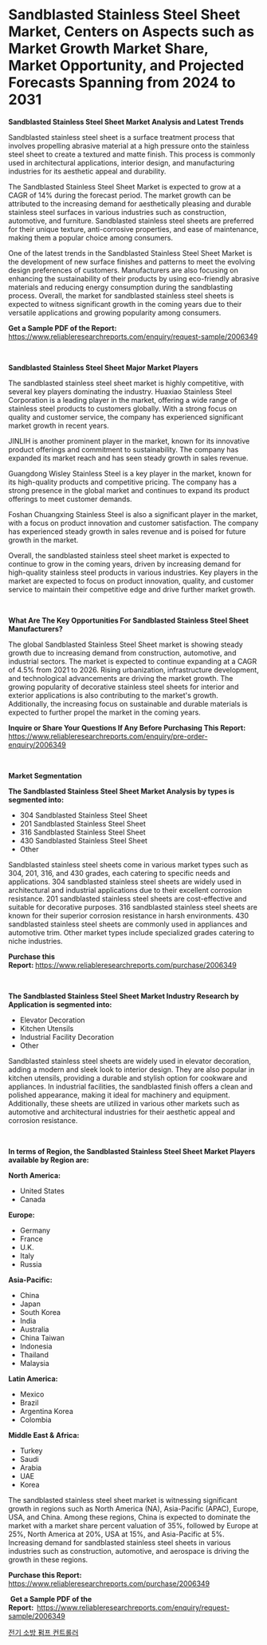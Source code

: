 <p><h1>Sandblasted Stainless Steel Sheet Market, Centers on Aspects such as Market Growth Market Share, Market Opportunity, and Projected Forecasts Spanning from 2024 to 2031</h1></p><p><strong>Sandblasted Stainless Steel Sheet Market Analysis and Latest Trends</strong></p>
<p><p>Sandblasted stainless steel sheet is a surface treatment process that involves propelling abrasive material at a high pressure onto the stainless steel sheet to create a textured and matte finish. This process is commonly used in architectural applications, interior design, and manufacturing industries for its aesthetic appeal and durability.</p><p>The Sandblasted Stainless Steel Sheet Market is expected to grow at a CAGR of 14% during the forecast period. The market growth can be attributed to the increasing demand for aesthetically pleasing and durable stainless steel surfaces in various industries such as construction, automotive, and furniture. Sandblasted stainless steel sheets are preferred for their unique texture, anti-corrosive properties, and ease of maintenance, making them a popular choice among consumers.</p><p>One of the latest trends in the Sandblasted Stainless Steel Sheet Market is the development of new surface finishes and patterns to meet the evolving design preferences of customers. Manufacturers are also focusing on enhancing the sustainability of their products by using eco-friendly abrasive materials and reducing energy consumption during the sandblasting process. Overall, the market for sandblasted stainless steel sheets is expected to witness significant growth in the coming years due to their versatile applications and growing popularity among consumers.</p></p>
<p><strong>Get a Sample PDF of the Report:&nbsp;</strong> <a href="https://www.reliableresearchreports.com/enquiry/request-sample/2006349">https://www.reliableresearchreports.com/enquiry/request-sample/2006349</a></p>
<p>&nbsp;</p>
<p><strong>Sandblasted Stainless Steel Sheet Major Market Players</strong></p>
<p><p>The sandblasted stainless steel sheet market is highly competitive, with several key players dominating the industry. Huaxiao Stainless Steel Corporation is a leading player in the market, offering a wide range of stainless steel products to customers globally. With a strong focus on quality and customer service, the company has experienced significant market growth in recent years.</p><p>JINLIH is another prominent player in the market, known for its innovative product offerings and commitment to sustainability. The company has expanded its market reach and has seen steady growth in sales revenue.</p><p>Guangdong Wisley Stainless Steel is a key player in the market, known for its high-quality products and competitive pricing. The company has a strong presence in the global market and continues to expand its product offerings to meet customer demands.</p><p>Foshan Chuangxing Stainless Steel is also a significant player in the market, with a focus on product innovation and customer satisfaction. The company has experienced steady growth in sales revenue and is poised for future growth in the market.</p><p>Overall, the sandblasted stainless steel sheet market is expected to continue to grow in the coming years, driven by increasing demand for high-quality stainless steel products in various industries. Key players in the market are expected to focus on product innovation, quality, and customer service to maintain their competitive edge and drive further market growth.</p></p>
<p>&nbsp;</p>
<p><strong>What Are The Key Opportunities For Sandblasted Stainless Steel Sheet Manufacturers?</strong></p>
<p><p>The global Sandblasted Stainless Steel Sheet market is showing steady growth due to increasing demand from construction, automotive, and industrial sectors. The market is expected to continue expanding at a CAGR of 4.5% from 2021 to 2026. Rising urbanization, infrastructure development, and technological advancements are driving the market growth. The growing popularity of decorative stainless steel sheets for interior and exterior applications is also contributing to the market's growth. Additionally, the increasing focus on sustainable and durable materials is expected to further propel the market in the coming years.</p></p>
<p><strong>Inquire or Share Your Questions If Any Before Purchasing This Report:</strong> <a href="https://www.reliableresearchreports.com/enquiry/pre-order-enquiry/2006349">https://www.reliableresearchreports.com/enquiry/pre-order-enquiry/2006349</a></p>
<p>&nbsp;</p>
<p><strong>Market Segmentation</strong></p>
<p><strong>The Sandblasted Stainless Steel Sheet Market Analysis by types is segmented into:</strong></p>
<p><ul><li>304 Sandblasted Stainless Steel Sheet</li><li>201 Sandblasted Stainless Steel Sheet</li><li>316 Sandblasted Stainless Steel Sheet</li><li>430 Sandblasted Stainless Steel Sheet</li><li>Other</li></ul></p>
<p><p>Sandblasted stainless steel sheets come in various market types such as 304, 201, 316, and 430 grades, each catering to specific needs and applications. 304 sandblasted stainless steel sheets are widely used in architectural and industrial applications due to their excellent corrosion resistance. 201 sandblasted stainless steel sheets are cost-effective and suitable for decorative purposes. 316 sandblasted stainless steel sheets are known for their superior corrosion resistance in harsh environments. 430 sandblasted stainless steel sheets are commonly used in appliances and automotive trim. Other market types include specialized grades catering to niche industries.</p></p>
<p><strong>Purchase this Report:&nbsp;</strong><a href="https://www.reliableresearchreports.com/purchase/2006349">https://www.reliableresearchreports.com/purchase/2006349</a></p>
<p>&nbsp;</p>
<p><strong>The Sandblasted Stainless Steel Sheet Market Industry Research by Application is segmented into:</strong></p>
<p><ul><li>Elevator Decoration</li><li>Kitchen Utensils</li><li>Industrial Facility Decoration</li><li>Other</li></ul></p>
<p><p>Sandblasted stainless steel sheets are widely used in elevator decoration, adding a modern and sleek look to interior design. They are also popular in kitchen utensils, providing a durable and stylish option for cookware and appliances. In industrial facilities, the sandblasted finish offers a clean and polished appearance, making it ideal for machinery and equipment. Additionally, these sheets are utilized in various other markets such as automotive and architectural industries for their aesthetic appeal and corrosion resistance.</p></p>
<p>&nbsp;</p>
<p><strong>In terms of Region, the Sandblasted Stainless Steel Sheet Market Players available by Region are:</strong></p>
<p>
    <p> <strong> North America: </strong>
        <ul>
            <li>United States</li>
            <li>Canada</li>
        </ul>
        </p> 
    <p> <strong> Europe: </strong>
        <ul>
            <li>Germany</li>
            <li>France</li>
            <li>U.K.</li>
            <li>Italy</li>
            <li>Russia</li>
        </ul>
        </p> 
    <p> <strong> Asia-Pacific: </strong>
        <ul>
            <li>China</li>
            <li>Japan</li>
            <li>South Korea</li>
            <li>India</li>
            <li>Australia</li>
            <li>China Taiwan</li>
            <li>Indonesia</li>
            <li>Thailand</li>
            <li>Malaysia</li>
        </ul>
        </p> 
    <p> <strong> Latin America: </strong>
        <ul>
            <li>Mexico</li>
            <li>Brazil</li>
            <li>Argentina Korea</li>
            <li>Colombia</li>
        </ul>
        </p> 
    <p> <strong> Middle East & Africa: </strong>
        <ul>
            <li>Turkey</li>
            <li>Saudi</li>
            <li>Arabia</li>
            <li>UAE</li>
            <li>Korea</li>
        </ul>
    </p>
    </p>
<p><p>The sandblasted stainless steel sheet market is witnessing significant growth in regions such as North America (NA), Asia-Pacific (APAC), Europe, USA, and China. Among these regions, China is expected to dominate the market with a market share percent valuation of 35%, followed by Europe at 25%, North America at 20%, USA at 15%, and Asia-Pacific at 5%. Increasing demand for sandblasted stainless steel sheets in various industries such as construction, automotive, and aerospace is driving the growth in these regions.</p></p>
<p><strong>Purchase this Report: </strong><a href="https://www.reliableresearchreports.com/purchase/2006349">https://www.reliableresearchreports.com/purchase/2006349</a></p>
<p>&nbsp;<strong>Get a Sample PDF of the Report:&nbsp;&nbsp;</strong><a href="https://www.reliableresearchreports.com/enquiry/request-sample/2006349">https://www.reliableresearchreports.com/enquiry/request-sample/2006349</a></p>
<p><strong></strong></p>
<p><p><a href="https://medium.com/@marcpascual04/%EC%A0%84%EA%B8%B0-%EC%86%8C%EB%B0%A9-%ED%8E%8C%ED%94%84-%EC%BB%A8%ED%8A%B8%EB%A1%A4%EB%9F%AC-%EC%8B%9C%EC%9E%A5-%EB%B3%B4%EA%B3%A0%EC%84%9C%EB%8A%94%EC%9D%B4-%EC%8B%9C%EC%9E%A5%EC%9D%98-%EC%B5%9C%EC%8B%A0-%EB%8F%99%ED%96%A5-%EB%B0%8F-%EC%84%B1%EC%9E%A5-%EA%B8%B0%ED%9A%8C%EB%A5%BC-%EB%B3%B4%EC%97%AC%EC%A4%8D%EB%8B%88%EB%8B%A4-c82576613ed8">전기 소방 펌프 컨트롤러</a></p></p>